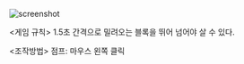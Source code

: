 ![screenshot](https://user-images.githubusercontent.com/93082194/180126786-e4f22cbd-c914-487d-90b9-8652a9ad9ac2.png)

<게임 규칙>
1.5초 간격으로 밀려오는 블록을 뛰어 넘어야 살 수 있다.

<조작방법> 
점프: 마우스 왼쪽 클릭
